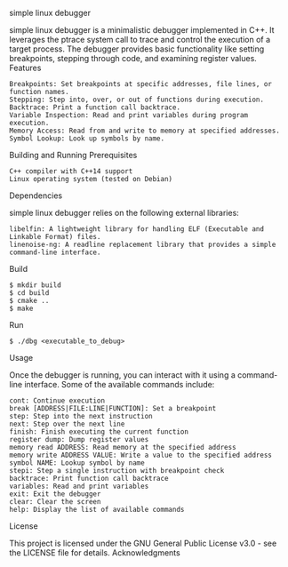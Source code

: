 simple linux debugger

simple linux debugger is a minimalistic debugger implemented in C++. It leverages the ptrace system call to trace and control the execution of a target process. The debugger provides basic functionality like setting breakpoints, stepping through code, and examining register values.
Features

    Breakpoints: Set breakpoints at specific addresses, file lines, or function names.
    Stepping: Step into, over, or out of functions during execution.
    Backtrace: Print a function call backtrace.
    Variable Inspection: Read and print variables during program execution.
    Memory Access: Read from and write to memory at specified addresses.
    Symbol Lookup: Look up symbols by name.

Building and Running
Prerequisites

    C++ compiler with C++14 support
    Linux operating system (tested on Debian)

Dependencies

simple linux debugger relies on the following external libraries:

    libelfin: A lightweight library for handling ELF (Executable and Linkable Format) files.
    linenoise-ng: A readline replacement library that provides a simple command-line interface.

Build

    $ mkdir build
    $ cd build
    $ cmake ..
    $ make

Run

    $ ./dbg <executable_to_debug>

Usage

Once the debugger is running, you can interact with it using a command-line interface. Some of the available commands include:

    cont: Continue execution
    break [ADDRESS|FILE:LINE|FUNCTION]: Set a breakpoint
    step: Step into the next instruction
    next: Step over the next line
    finish: Finish executing the current function
    register dump: Dump register values
    memory read ADDRESS: Read memory at the specified address
    memory write ADDRESS VALUE: Write a value to the specified address
    symbol NAME: Lookup symbol by name
    stepi: Step a single instruction with breakpoint check
    backtrace: Print function call backtrace
    variables: Read and print variables
    exit: Exit the debugger
    clear: Clear the screen
    help: Display the list of available commands

License

This project is licensed under the GNU General Public License v3.0 - see the LICENSE file for details.
Acknowledgments
